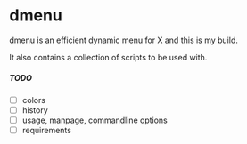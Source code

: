 dmenu
=====
dmenu is an efficient dynamic menu for X and this is my build.

It also contains a collection of scripts to be used with.

##### TODO
* [ ] colors
* [ ] history
* [ ] usage, manpage, commandline options
* [ ] requirements
